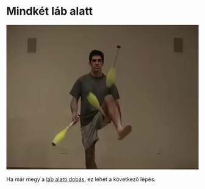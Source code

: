 # Mindkét láb alatt

![clubunderbothlegs](/site/videos/poster/clubunderbothlegs.jpg)

Ha már megy a [láb alatti dobás](/site/hu/lab-alatt-2/README.md), ez lehet a következő lépés.


